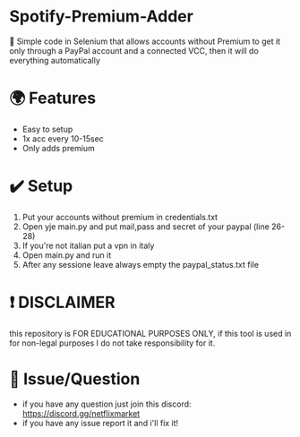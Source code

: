 # Spotify-Premium-Adder
🎀 Simple code in Selenium that allows accounts without Premium to get it only through a PayPal account and a connected VCC, then it will do everything automatically
# 🌍 Features
- Easy to setup
- 1x acc every 10-15sec
- Only adds premium
# ✔️ Setup
1. Put your accounts without premium in credentials.txt
2. Open yje main.py and put mail,pass and secret of your paypal (line 26-28)
3. If you're not italian put a vpn in italy
4. Open main.py and run it
5. After any sessione leave always empty the paypal_status.txt file
# ❗ DISCLAIMER
this repository is FOR EDUCATIONAL PURPOSES ONLY, if this tool is used in for non-legal purposes I do not take responsibility for it.
# 💭 Issue/Question
- if you have any question just join this discord: https://discord.gg/netflixmarket
- if you have any issue report it and i'll fix it!
